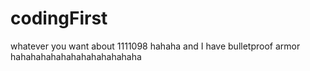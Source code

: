 # codingFirst
whatever you want
about 1111098 hahaha and I have bulletproof armor hahahahahahahahahahahahaha
